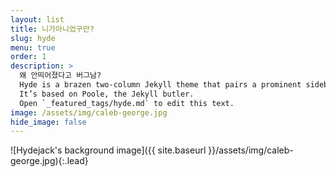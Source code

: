 ```yaml
---
layout: list
title: 니가아니었구만?
slug: hyde
menu: true
order: 1
description: >
  왜 안띄어졌다고 버그남?
  Hyde is a brazen two-column Jekyll theme that pairs a prominent sidebar with uncomplicated content.
  It’s based on Poole, the Jekyll butler.
  Open `_featured_tags/hyde.md` to edit this text.
image: /assets/img/caleb-george.jpg
hide_image: false
---
```

![Hydejack's background image]({{ site.baseurl }}/assets/img/caleb-george.jpg){:.lead}
